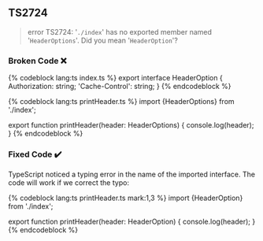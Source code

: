 ## TS2724

> error TS2724: '`./index`' has no exported member named '`HeaderOptions`'. Did you mean '`HeaderOption`'?

### Broken Code ❌

<!-- prettier-ignore-start -->
{% codeblock lang:ts index.ts %}
export interface HeaderOption {
  Authorization: string;
  'Cache-Control': string;
}
{% endcodeblock %}
<!-- prettier-ignore-end -->

<!-- prettier-ignore-start -->
{% codeblock lang:ts printHeader.ts %}
import {HeaderOptions} from './index';

export function printHeader(header: HeaderOptions) {
  console.log(header);
}
{% endcodeblock %}
<!-- prettier-ignore-end -->

### Fixed Code ✔️

TypeScript noticed a typing error in the name of the imported interface. The code will work if we correct the typo:

<!-- prettier-ignore-start -->
{% codeblock lang:ts printHeader.ts mark:1,3 %}
import {HeaderOption} from './index';

export function printHeader(header: HeaderOption) {
  console.log(header);
}
{% endcodeblock %}
<!-- prettier-ignore-end -->
